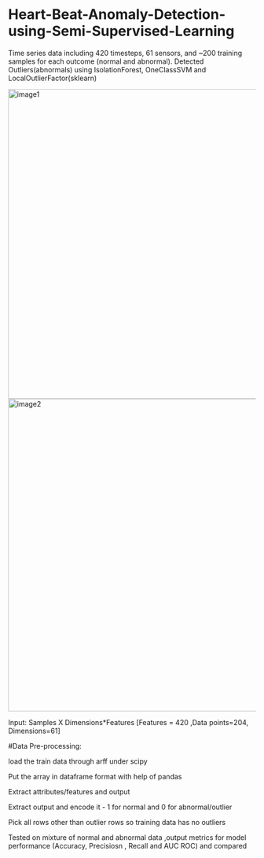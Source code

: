# Heart-Beat-Anomaly-Detection-using-Semi-Supervised-Learning 



Time series data including 420 timesteps, 61 sensors, and ~200 training samples for each outcome (normal and abnormal).
Detected Outliers(abnormals) using IsolationForest, OneClassSVM and LocalOutlierFactor(sklearn)     

<img width="630" alt="image1" src="https://user-images.githubusercontent.com/77410526/108445206-fb48a600-7229-11eb-8615-a6d156b6d9b6.png">


<img width="636" alt="image2" src="https://user-images.githubusercontent.com/77410526/108445891-339cb400-722b-11eb-91fb-a71887b34847.png">


Input: Samples X Dimensions*Features [Features = 420 ,Data points=204, Dimensions=61]
             

#Data Pre-processing:

load the train data through arff  under scipy

Put the array in dataframe format with help of pandas

Extract attributes/features and output

Extract output and encode it - 1 for normal and 0 for abnormal/outlier

Pick all rows other than outlier rows so training data has no outliers

Tested on mixture of normal and abnormal data ,output metrics for model performance (Accuracy, Precisiosn , Recall and AUC ROC) and compared 
